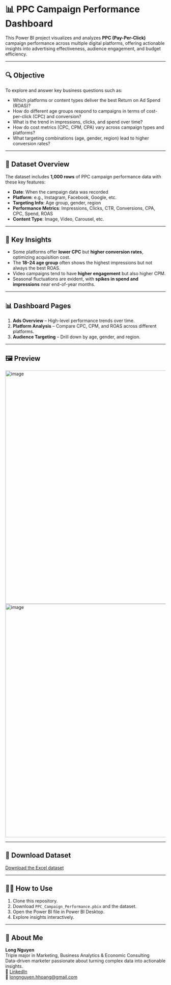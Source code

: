 # 📊 PPC Campaign Performance Dashboard

This Power BI project visualizes and analyzes **PPC (Pay-Per-Click)** campaign performance across multiple digital platforms, offering actionable insights into advertising effectiveness, audience engagement, and budget efficiency.

---

## 🔍 Objective

To explore and answer key business questions such as:
- Which platforms or content types deliver the best Return on Ad Spend (ROAS)?
- How do different age groups respond to campaigns in terms of cost-per-click (CPC) and conversion?
- What is the trend in impressions, clicks, and spend over time?
- How do cost metrics (CPC, CPM, CPA) vary across campaign types and platforms?
- What targeting combinations (age, gender, region) lead to higher conversion rates?

---

## 📁 Dataset Overview

The dataset includes **1,000 rows** of PPC campaign performance data with these key features:
-  **Date**: When the campaign data was recorded  
-  **Platform**: e.g., Instagram, Facebook, Google, etc.  
-  **Targeting Info**: Age group, gender, region  
- **Performance Metrics**: Impressions, Clicks, CTR, Conversions, CPA, CPC, Spend, ROAS  
-  **Content Type**: Image, Video, Carousel, etc.

---

## 📌 Key Insights

-  Some platforms offer **lower CPC** but **higher conversion rates**, optimizing acquisition cost.
-  The **18–24 age group** often shows the highest impressions but not always the best ROAS.
-  Video campaigns tend to have **higher engagement** but also higher CPM.
-  Seasonal fluctuations are evident, with **spikes in spend and impressions** near end-of-year months.

---

## 📊 Dashboard Pages

1. **Ads Overview** – High-level performance trends over time.  
2. **Platform Analysis** – Compare CPC, CPM, and ROAS across different platforms.  
3. **Audience Targeting** – Drill down by age, gender, and region.  


---

## 🖼️ Preview

<img width="1290" height="733" alt="image" src="https://github.com/user-attachments/assets/a0caa835-1c0c-470a-a8b6-791ca6108f06" />
<img width="1290" height="733" alt="image" src="https://github.com/user-attachments/assets/0e3e1747-f82c-434e-9e70-e99b1370a4f3" />


---

## 🧾 Download Dataset

[Download the Excel dataset](ppc_campaign_performance_data.xlsx)

---

## 🧑‍💻 How to Use

1. Clone this repository.  
2. Download `PPC_Campaign_Performance.pbix` and the dataset.  
3. Open the Power BI file in Power BI Desktop.  
4. Explore insights interactively.

---

## 👤 About Me

**Long Nguyen**  
Triple major in Marketing, Business Analytics & Economic Consulting  
Data-driven marketer passionate about turning complex data into actionable insights.  
📍 [LinkedIn](https://www.linkedin.com/in/long-nguyen-/)  
📧 longnguyen.hhoang@gmail.com
